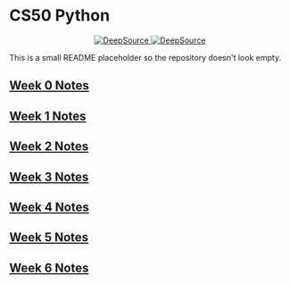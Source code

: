 # CS50 Python

<div align="center">
  <a href="https://app.deepsource.com/gh/m0r4a/CS50-python/" target="_blank">
    <img alt="DeepSource" title="DeepSource" src="https://app.deepsource.com/gh/m0r4a/CS50-python.svg/?label=active+issues&show_trend=true&token=8XBkjzkF5Q2ick2dnj9Wio9F"/>
  </a>
  <a href="https://app.deepsource.com/gh/m0r4a/CS50-python/" target="_blank">
    <img alt="DeepSource" title="DeepSource" src="https://app.deepsource.com/gh/m0r4a/CS50-python.svg/?label=resolved+issues&show_trend=true&token=8XBkjzkF5Q2ick2dnj9Wio9F"/>
  </a>
</div>

This is a small README placeholder so the repository doesn't look empty.

## [Week 0 Notes](https://github.com/m0r4a/CS50-python/blob/main/0.%20Functions%2C%20Variables/README.md)

## [Week 1 Notes](https://github.com/m0r4a/CS50-python/blob/main/1.%20Conditionals/README.md)

## [Week 2 Notes](https://github.com/m0r4a/CS50-python/blob/main/2.%20Loops/README.md)

## [Week 3 Notes](https://github.com/m0r4a/CS50-python/blob/main/3.%20Exceptions/README.md)

## [Week 4 Notes](https://github.com/m0r4a/CS50-python/blob/main/4.%20Libraries/README.md)

## [Week 5 Notes](https://github.com/m0r4a/CS50-python/blob/main/5.%20Unit%20Tests/README.md)

## [Week 6 Notes](https://github.com/m0r4a/CS50-python/blob/main/6.%20File%20I-O/README.md)
